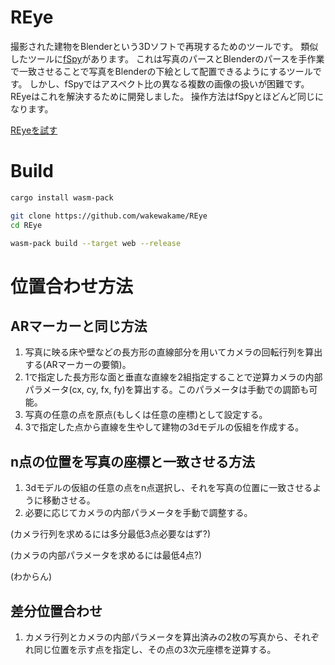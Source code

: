 # REye
撮影された建物をBlenderという3Dソフトで再現するためのツールです。
類似したツールに[fSpy](https://github.com/stuffmatic/fSpy/)があります。
これは写真のパースとBlenderのパースを手作業で一致させることで写真をBlenderの下絵として配置できるようにするツールです。
しかし、fSpyではアスペクト比の異なる複数の画像の扱いが困難です。
REyeはこれを解決するために開発しました。
操作方法はfSpyとほどんど同じになります。

[REyeを試す](https://wakewakame.github.io/REye/)

# Build

```bash
cargo install wasm-pack

git clone https://github.com/wakewakame/REye
cd REye

wasm-pack build --target web --release
```

# 位置合わせ方法
## ARマーカーと同じ方法
1. 写真に映る床や壁などの長方形の直線部分を用いてカメラの回転行列を算出する(ARマーカーの要領)。
2. 1で指定した長方形な面と垂直な直線を2組指定することで逆算カメラの内部パラメータ(cx, cy, fx, fy)を算出する。このパラメータは手動での調節も可能。
3. 写真の任意の点を原点(もしくは任意の座標)として設定する。
4. 3で指定した点から直線を生やして建物の3dモデルの仮組を作成する。

## n点の位置を写真の座標と一致させる方法
1. 3dモデルの仮組の任意の点をn点選択し、それを写真の位置に一致させるように移動させる。
2. 必要に応じてカメラの内部パラメータを手動で調整する。

(カメラ行列を求めるには多分最低3点必要なはず?)

(カメラの内部パラメータを求めるには最低4点?)

(わからん)

## 差分位置合わせ
1. カメラ行列とカメラの内部パラメータを算出済みの2枚の写真から、それぞれ同じ位置を示す点を指定し、その点の3次元座標を逆算する。

